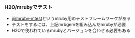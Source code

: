 ### H2O/mrubyでテスト

* [iij/mruby-mtest](https://github.com/iij/mruby-mtest)というmruby用のテストフレームワークがある
* テストをするには、上記mrbgemを組み込んだmrubyが必要
* H2Oで使われているmrubyとバージョンを合わせる必要もある
